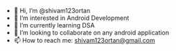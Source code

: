 - 👋 Hi, I’m @shivam123ortan
- 👀 I’m interested in Android Development 
- 🌱 I’m currently learning DSA
- 💞️ I’m looking to collaborate on any android application
- 📫 How to reach me: shivam123ortan@gmail.com

<!---
shivam123ortan/shivam123ortan is a ✨ special ✨ repository because its `README.md` (this file) appears on your GitHub profile.
You can click the Preview link to take a look at your changes.
--->
